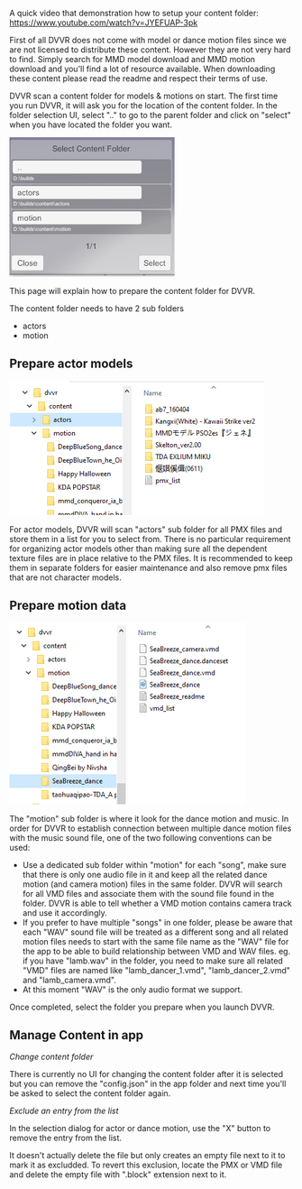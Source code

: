 A quick video that demonstration how to setup your content folder: https://www.youtube.com/watch?v=JYEFUAP-3pk



First of all DVVR does not come with model or dance motion files since we are not licensed to distribute these content. However they are not very hard to find. Simply search for MMD model download and MMD motion download and you'll find a lot of resource available. When downloading these content please read the readme and respect their terms of use.

DVVR scan a content folder for models & motions on start. The first time you run DVVR, it will ask you for the location of the content folder. In the folder selection UI, select ".." to go to the parent folder and click on "select" when you have located the folder you want.

![Select content folder](/pages/content_select.PNG)

This page will explain how to prepare the content folder for DVVR.

The content folder needs to have 2 sub folders
* actors
* motion

## Prepare actor models

![Example of actors folder](/pages/content_actors.PNG)

For actor models, DVVR will scan "actors" sub folder for all PMX files and store them in a list for you to select from. There is no particular requirement for organizing actor models other than making sure all the dependent texture files are in place relative to the PMX files. It is recommended to keep them in separate folders for easier maintenance and also remove pmx files that are not character models. 

## Prepare motion data

![Example of motion folder](/pages/content_motion.PNG)

The "motion" sub folder is where it look for the dance motion and music. In order for DVVR to establish connection between multiple dance motion files with the music sound file, one of the two following conventions can be used:
* Use a dedicated sub folder within "motion" for each "song", make sure that there is only one audio file in it and keep all the related dance motion (and camera motion) files in the same folder. DVVR will search for all VMD files and associate them with the sound file found in the folder. DVVR is able to tell whether a VMD motion contains camera track and use it accordingly.
* If you prefer to have multiple "songs" in one folder, please be aware that each "WAV" sound file will be treated as a different song and all related motion files needs to start with the same file name as the "WAV" file for the app to be able to build relationship between VMD and WAV files. eg. if you have "lamb.wav" in the folder, you need to make sure all related "VMD" files are named like "lamb_dancer_1.vmd", "lamb_dancer_2.vmd" and "lamb_camera.vmd".
* At this moment "WAV" is the only audio format we support.

Once completed, select the folder you prepare when you launch DVVR.

## Manage Content in app

*Change content folder*

There is currently no UI for changing the content folder after it is selected but you can remove the "config.json" in the app folder and next time you'll be asked to select the content folder again.

*Exclude an entry from the list*

In the selection dialog for actor or dance motion, use the "X" button to remove the entry from the list. 

It doesn't actually delete the file but only creates an empty file next to it to mark it as excludded. To revert this exclusion, locate the PMX or VMD file and delete the empty file with ".block" extension next to it.

